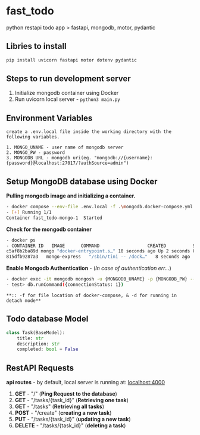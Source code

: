 # fast_todo

python restapi todo app > fastapi, mongodb, motor, pydantic

## Libries to install

```python
pip install uvicorn fastapi motor dotenv pydantic
```

## Steps to run development server

1. Initialize mongodb container using Docker
2. Run uvicorn local server - `python3 main.py`

## Environment Variables

    create a .env.local file inside the working directory with the following variables.

    1. MONGO_UNAME - user name of mongodb server
    2. MONGO_PW - password
    3. MONGODB_URL - mongodb uri(eg. "mongodb://{username}:{password}@localhost:27017/?authSource=admin")

## Setup MongoDB database using Docker

**Pulling mongodb image and initializing a container.**

```sh
- docker compose --env-file .env.local -f .\mongodb.docker-compose.yml up -d
- [+] Running 1/1
Container fast_todo-mongo-1  Started
```

**Check for the mongodb container**

```sh
- docker ps
- CONTAINER ID   IMAGE      COMMAND                  CREATED          STATUS         PORTS                      NAMES
c5af8b2ba89d mongo "docker-entrypoint.s…" 10 seconds ago Up 2 seconds 0.0.0.0:27017->27017/tcp fast_todo-mongo-1
815dfb9287a3   mongo-express   "/sbin/tini -- /dock…"   8 seconds ago   Up 1 second    0.0.0.0:8081->8081/tcp     fast_todo-mongo-express-1
```

**Enable Mongodb Authentication** - (_In case of authentication err..._)

```sh
- docker exec -it mongodb mongosh -u {MONGODB_UNAME} -p {MONGODB_PW} --authenticationDatabase admin
- test> db.runCommand({connectionStatus: 1})
```

`**:: -f for file location of docker-compose, & -d for running in detach mode**`

## Todo database Model

```py
class Task(BaseModel):
    title: str
    description: str
    completed: bool = False
```

## RestAPI Requests

**api routes** - by default, local server is running at: [localhost:4000](localhost:4000/)

1. **GET** - "/" (**Ping Request to the database**)
2. **GET** - "/tasks/{task_id}" (**Retrieving one task**)
3. **GET** - "/tasks" (**Retrieving all tasks**)
4. **POST** - "/create" (**creating a new task**)
5. **PUT** - "/tasks/{task_id}" (**updating a new task**)
6. **DELETE** - "/tasks/{task_id}" (**deleting a task**)
